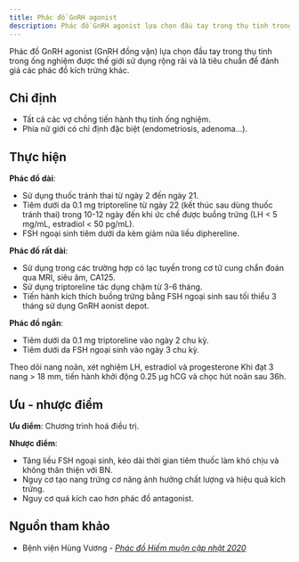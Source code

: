 ```yaml
---
title: Phác đồ GnRH agonist
description: Phác đồ GnRH agonist lựa chọn đầu tay trong thụ tinh trong ống nghiệm.
---
```


Phác đồ GnRH agonist (GnRH đồng vận) lựa chọn đầu tay trong thụ tinh trong ống nghiệm được thế giới sử dụng rộng rãi và là tiêu chuẩn để đánh giá các phác đồ kích trứng khác.

## Chỉ định

- Tất cả các vợ chồng tiến hành thụ tinh ống nghiệm.
- Phía nữ giới có chỉ định đặc biệt (endometriosis, adenoma...).

## Thực hiện

**Phác đồ dài**:

- Sử dụng thuốc tránh thai từ ngày 2 đến ngày 21.
- Tiêm dưới da 0.1 mg triptoreline từ ngày 22 (kết thúc sau dùng thuốc tránh thai) trong 10-12 ngày đến khi ức chế được buồng trứng (LH < 5 mg/mL, estradiol < 50 pg/mL).
- FSH ngoại sinh tiêm dưới da kèm giảm nửa liều diphereline.

**Phác đồ rất dài**:

- Sử dụng trong các trường hợp có lạc tuyến trong cơ tử cung chẩn đoán qua MRI, siêu âm, CA125.
- Sử dụng triptoreline tác dụng chậm từ 3-6 tháng.
- Tiến hành kích thích buồng trứng bằng FSH ngoại sinh sau tối thiểu 3 tháng sử dụng GnRH aonist depot.

**Phác đồ ngắn**:

- Tiêm dưới da 0.1 mg triptoreline vào ngày 2 chu kỳ.
- Tiêm dưới da FSH ngoại sinh vào ngày 3 chu kỳ.


Theo dõi nang noãn, xét nghiệm LH, estradiol và progesterone Khi đạt 3 nang > 18 mm, tiến hành khởi động 0.25 µg hCG và chọc hút noãn sau 36h.

## Ưu - nhược điểm

**Ưu điểm**: Chương trình hoá điều trị.

**Nhược điểm**:

- Tăng liều FSH ngoại sinh, kéo dài thời gian tiêm thuốc làm khó chịu và không thân thiện với BN.
- Nguy cơ tạo nang trứng cơ năng ảnh hưởng chất lượng và hiệu quả kích trứng.
- Nguy cơ quá kích cao hơn phác đồ antagonist.

## Nguồn tham khảo

- Bệnh viện Hùng Vương - [_Phác đồ Hiếm muộn cập nhật 2020_](https://bvhungvuong.vn/danh-cho-nhan-vien/phac-do-hiem-muon-cap-nhat-2020)
